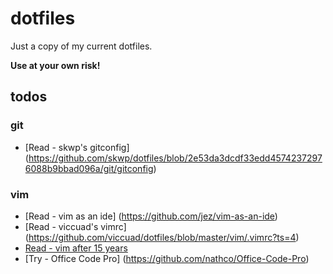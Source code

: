 # dotfiles
Just a copy of my current dotfiles.

__Use at your own risk!__

## todos

### git

* [Read - skwp's gitconfig] (https://github.com/skwp/dotfiles/blob/2e53da3dcdf33edd45742372976088b9bbad096a/git/gitconfig)

### vim

* [Read - vim as an ide] (https://github.com/jez/vim-as-an-ide)
* [Read - viccuad's vimrc] (https://github.com/viccuad/dotfiles/blob/master/vim/.vimrc?ts=4)
* [Read - vim after 15 years](https://statico.github.io/vim3.html)
* [Try - Office Code Pro] (https://github.com/nathco/Office-Code-Pro)
